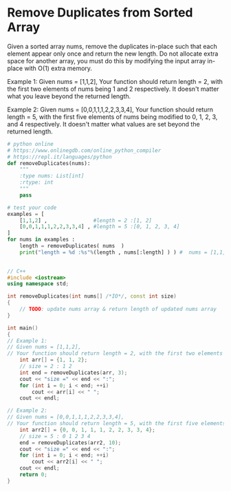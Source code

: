 # Remove Duplicates from Sorted Array
Given a sorted array nums, remove the duplicates in-place such that each element appear only once and return the new length.
Do not allocate extra space for another array, you must do this by modifying the input array in-place with O(1) extra memory.

Example 1:
Given nums = [1,1,2],
Your function should return length = 2, with the first two elements of nums being 1 and 2 respectively.
It doesn't matter what you leave beyond the returned length.

Example 2:
Given nums = [0,0,1,1,1,2,2,3,3,4],
Your function should return length = 5, with the first five elements of nums being modified to 0, 1, 2, 3, and 4 respectively.
It doesn't matter what values are set beyond the returned length.

```python
# python online 
# https://www.onlinegdb.com/online_python_compiler
# https://repl.it/languages/python
def removeDuplicates(nums):
    """
    :type nums: List[int]
    :rtype: int
    """
    pass 

# test your code 
examples = [
    [1,1,2] ,               #length = 2 :[1, 2]
    [0,0,1,1,1,2,2,3,3,4] , #length = 5 :[0, 1, 2, 3, 4]
]
for nums in examples :
    length = removeDuplicates( nums  )
    print("length = %d :%s"%(length , nums[:length] ) ) #  nums = [1,1,2]  -> length = 2 :[1, 2]
  
```

```C++
// C++
#include <iostream>
using namespace std;

int removeDuplicates(int nums[] /*IO*/, const int size)
{
    // TODO: update nums array & return length of updated nums array
}

int main()
{
// Example 1:
// Given nums = [1,1,2],
// Your function should return length = 2, with the first two elements of nums being 1 and 2 respectively.
    int arr[] = {1, 1, 2};
    // size = 2 : 1 2
    int end = removeDuplicates(arr, 3);
    cout << "size =" << end << ":";
    for (int i = 0; i < end; ++i)
        cout << arr[i] << " ";
    cout << endl;

// Example 2:
// Given nums = [0,0,1,1,1,2,2,3,3,4],
// Your function should return length = 5, with the first five elements of nums being modified to 0, 1, 2, 3, and 4 respectively.
    int arr2[] = {0, 0, 1, 1, 1, 2, 2, 3, 3, 4};
    // size = 5 : 0 1 2 3 4
    end = removeDuplicates(arr2, 10);
    cout << "size =" << end << ":";
    for (int i = 0; i < end; ++i)
        cout << arr2[i] << " ";
    cout << endl;
    return 0;
}
```
